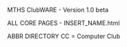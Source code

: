 MTHS ClubWARE - Version 1.0 beta

ALL CORE PAGES - INSERT_NAME.html

ABBR DIRECTORY
CC = Computer Club

